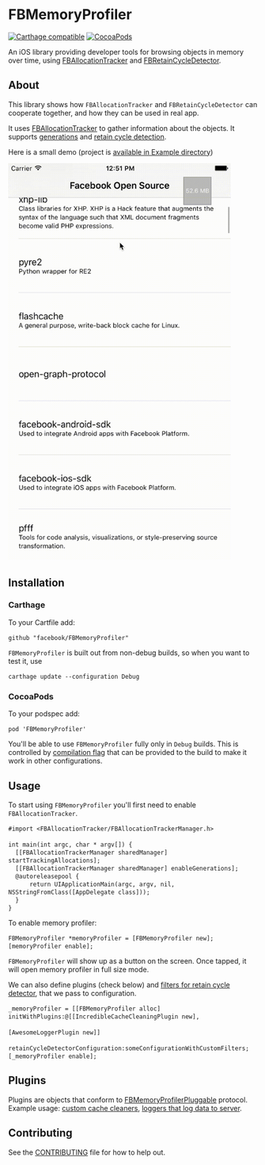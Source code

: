 # FBMemoryProfiler
[![Carthage compatible](https://img.shields.io/badge/Carthage-compatible-4BC51D.svg?style=flat)](https://github.com/Carthage/Carthage)
[![CocoaPods](https://img.shields.io/cocoapods/v/FBMemoryProfiler.svg?maxAge=2592000)]()


An iOS library providing developer tools for browsing objects in memory over time, using [FBAllocationTracker](https://github.com/facebook/FBAllocationTracker) and [FBRetainCycleDetector](https://github.com/facebook/FBRetainCycleDetector).

## About

This library shows how `FBAllocationTracker` and `FBRetainCycleDetector` can cooperate together, and how they can be used in real app.

It uses [FBAllocationTracker](https://github.com/facebook/FBAllocationTracker) to gather information about the objects. 
It supports [generations](https://github.com/facebook/FBAllocationTracker#generations) and [retain cycle detection](https://github.com/facebook/FBRetainCycleDetector).

Here is a small demo (project is [available in Example directory](Example/))

<img src="Example/Images/Example2.gif" width=450/>

## Installation

### Carthage

To your Cartfile add: 

    github "facebook/FBMemoryProfiler"

`FBMemoryProfiler` is built out from non-debug builds, so when you want to test it, use 

    carthage update --configuration Debug

### CocoaPods

To your podspec add:

    pod 'FBMemoryProfiler'

You'll be able to use `FBMemoryProfiler` fully only in `Debug` builds. This is controlled by [compilation flag](FBMemoryProfiler/FBMemoryProfiler.h#L29) that can be provided to the build to make it work in other configurations.

## Usage

To start using `FBMemoryProfiler` you'll first need to enable `FBAllocationTracker`.

```objc
#import <FBAllocationTracker/FBAllocationTrackerManager.h>

int main(int argc, char * argv[]) {
  [[FBAllocationTrackerManager sharedManager] startTrackingAllocations];
  [[FBAllocationTrackerManager sharedManager] enableGenerations];
  @autoreleasepool {
      return UIApplicationMain(argc, argv, nil, NSStringFromClass([AppDelegate class]));
  }
}
```

To enable memory profiler:

```objc
FBMemoryProfiler *memoryProfiler = [FBMemoryProfiler new];
[memoryProfiler enable];
```

`FBMemoryProfiler` will show up as a button on the screen. Once tapped, it will open memory profiler in full size mode.

We can also define plugins (check below) and [filters for retain cycle detector](https://github.com/facebook/FBRetainCycleDetector#filters), that we pass to configuration.

```objc
_memoryProfiler = [[FBMemoryProfiler alloc] initWithPlugins:@[[IncredibleCacheCleaningPlugin new],
                                                              [AwesomeLoggerPlugin new]]
                           retainCycleDetectorConfiguration:someConfigurationWithCustomFilters;
[_memoryProfiler enable];
```

## Plugins

Plugins are objects that conform to [FBMemoryProfilerPluggable](FBMemoryProfiler/Options/FBMemoryProfilerPluggable.h) protocol. Example usage: [custom cache cleaners](Example/ExampleApp/CacheCleanerPlugin.h), [loggers that log data to server](Example/ExampleApp/RetainCycleLoggerPlugin.h).

## Contributing
See the [CONTRIBUTING](https://github.com/facebook/FBMemoryProfiler/blob/master/CONTRIBUTING.md) file for how to help out.
